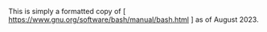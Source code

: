 This is simply a formatted copy of
[ https://www.gnu.org/software/bash/manual/bash.html ] as of August 2023.
